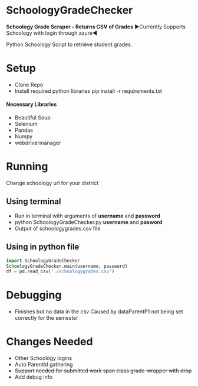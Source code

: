 # SchoologyGradeChecker
**Schoology Grade Scraper - Returns CSV of Grades**
▶️Currently Supports Schoology with login through azure◀️

Python Schoology Script to retrieve student grades.

# Setup
- Clone Repo
- Install required python libraries
pip install -r requirements.txt

#### Necessary Libraries
- Beautiful Soup
- Selenium
- Pandas
- Numpy
- webdrivermanager



# Running
Change schoology url for your district

## Using terminal
- Run in terminal with arguments of **username** and **password**
- python SchoologyGradeChecker.py **username** and **pasword**
- Output of schoologygrades.csv file

## Using in python file
```python
import SchoologyGradeChecker
SchoologyGradeChecker.main(username, password)
df = pd.read_csv('./schoologygrades.csv')
```


# Debugging
- Finishes but no data in the csv
  Caused by dataParentP1 not being set correctly for the semester
  
# Changes Needed
- Other Schoology logins
- Auto ParentId gathering
- ~~Support needed for submitted work span class grade-wrapper with drop~~
- Add debug info
